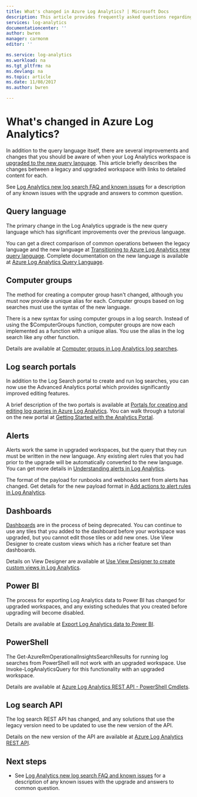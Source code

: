 ```yaml
---
title: What's changed in Azure Log Analytics? | Microsoft Docs
description: This article provides frequently asked questions regarding the upgrade of Log Analytics to the new query language.
services: log-analytics
documentationcenter: ''
author: bwren
manager: carmonm
editor: ''

ms.service: log-analytics
ms.workload: na
ms.tgt_pltfrm: na
ms.devlang: na
ms.topic: article
ms.date: 11/08/2017
ms.author: bwren

---
```


# What's changed in Azure Log Analytics?
In addition to the query language itself, there are several improvements and changes that you should be aware of when your Log Analytics workspace is [upgraded to the new query language](log-analytics-log-search-new.md).  This article briefly describes the changes between a legacy and upgraded workspace with links to detailed content for each. 

See [Log Analytics new log search FAQ and known issues](log-analytics-log-search-faq.md) for a description of any known issues with the upgrade and answers to common question.  

## Query language
The primary change in the Log Analytics upgrade is the new query language which has significant improvements over the previous language.  

You can get a direct comparison of common operations between the legacy language and the new language at [Transitioning to Azure Log Analytics new query language](log-analytics-log-search-transition.md).  Complete documentation on the new language is available at [Azure Log Analytics Query Language](https://docs.loganalytics.io).


## Computer groups
The method for creating a computer group hasn't changed, although you must now provide a unique alias for each.  Computer groups based on log searches must use the syntax of the new language.

There is a new syntax for using computer groups in a log search.  Instead of using the $ComputerGroups function, computer groups are now each implemented as a function with a unique alias.  You use the alias in the log search like any other function.  

Details are available at [Computer groups in Log Analytics log searches](log-analytics-computer-groups.md).


## Log search portals
In addition to the Log Search portal to create and run log searches, you can now use the Advanced Analytics portal which provides significantly improved editing features.

A brief description of the two portals is available at [Portals for creating and editing log queries in Azure Log Analytics](log-analytics-log-search-portals.md).  You can walk through a tutorial on the new portal at [Getting Started with the Analytics Portal](https://docs.loganalytics.io/docs/Learn/Getting-Started/Getting-started-with-the-Analytics-portal).

## Alerts
Alerts work the same in upgraded workspaces, but the query that they run must be written in the new language.  Any existing alert rules that you had prior to the upgrade will be automatically converted to the new language.  You can get more details in [Understanding alerts in Log Analytics](log-analytics-alerts.md).

The format of the payload for runbooks and webhooks sent from alerts has changed.  Get details for the new payload format in [Add actions to alert rules in Log Analytics](log-analytics-alerts-actions.md).

## Dashboards
[Dashboards](log-analytics-dashboards.md) are in the process of being deprecated.  You can continue to use any tiles that you added to the dashboard before your workspace was upgraded, but you cannot edit those tiles or add new ones.  Use View Designer to create custom views which has a richer feature set than dashboards.

Details on View Designer are available at [Use View Designer to create custom views in Log Analytics](log-analytics-view-designer.md).

## Power BI
The process for exporting Log Analytics data to Power BI has changed for upgraded workspaces, and any existing schedules that you created before upgrading will become disabled.  

Details are available at [Export Log Analytics data to Power BI](log-analytics-powerbi.md).

## PowerShell
The Get-AzureRmOperationalInsightsSearchResults for running log searches from PowerShell will not work with an upgraded workspace.  Use Invoke-LogAnalyticsQuery for this functionality with an upgraded workspace.

Details are available at [Azure Log Analytics REST API - PowerShell Cmdlets](https://dev.loganalytics.io/documentation/Tools/PowerShell-Cmdlets).

## Log search API
The log search REST API has changed, and any solutions that use the legacy version need to be updated to use the new version of the API.   

Details on the new version of the API are available at [Azure Log Analytics REST API](https://dev.loganalytics.io/).

## Next steps

- See [Log Analytics new log search FAQ and known issues](log-analytics-log-search-faq.md) for a description of any known issues with the upgrade and answers to common question.